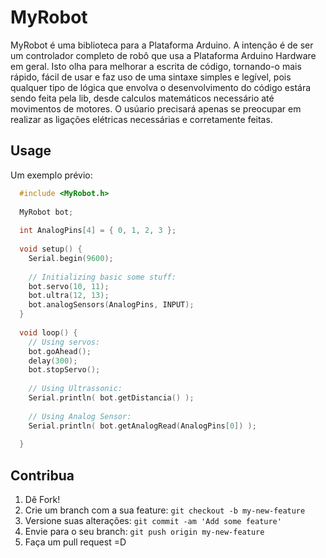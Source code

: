 
# MyRobot

MyRobot é uma biblioteca para a Plataforma Arduino. A intenção é de ser um controlador completo de robô que usa a Plataforma Arduino Hardware em geral. Isto olha para melhorar a escrita de código, tornando-o mais rápido, fácil de usar e faz uso de uma sintaxe simples e legível, pois qualquer tipo de lógica que envolva o desenvolvimento do código estára sendo feita pela lib, desde calculos matemáticos necessário até movimentos de motores. O usúario precisará apenas se preocupar em realizar as ligações elétricas necessárias e corretamente feitas.

## Usage
  Um exemplo prévio:
  ```c++	
	#include <MyRobot.h>
	
	MyRobot bot;
	
	int AnalogPins[4] = { 0, 1, 2, 3 };
	
	void setup() {
	  Serial.begin(9600);
	  
	  // Initializing basic some stuff:
	  bot.servo(10, 11);
	  bot.ultra(12, 13);
	  bot.analogSensors(AnalogPins, INPUT);
	}
	
	void loop() {
	  // Using servos:
	  bot.goAhead();
	  delay(300);
	  bot.stopServo();
	
	  // Using Ultrassonic:
	  Serial.println( bot.getDistancia() );
	
	  // Using Analog Sensor:
	  Serial.println( bot.getAnalogRead(AnalogPins[0]) );
	  
	}

  ```

## Contribua
1. Dê Fork!
2. Crie um branch com a sua feature: `git checkout -b my-new-feature`
3. Versione suas alterações: `git commit -am 'Add some feature'`
4. Envie para o seu branch: `git push origin my-new-feature`
5. Faça um pull request =D
